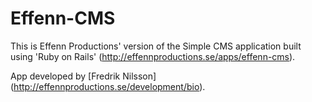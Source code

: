 # Effenn-CMS

This is Effenn Productions' version of the Simple CMS application
built using 'Ruby on Rails'
(http://effennproductions.se/apps/effenn-cms).


App developed by [Fredrik Nilsson] (http://effennproductions.se/development/bio).
